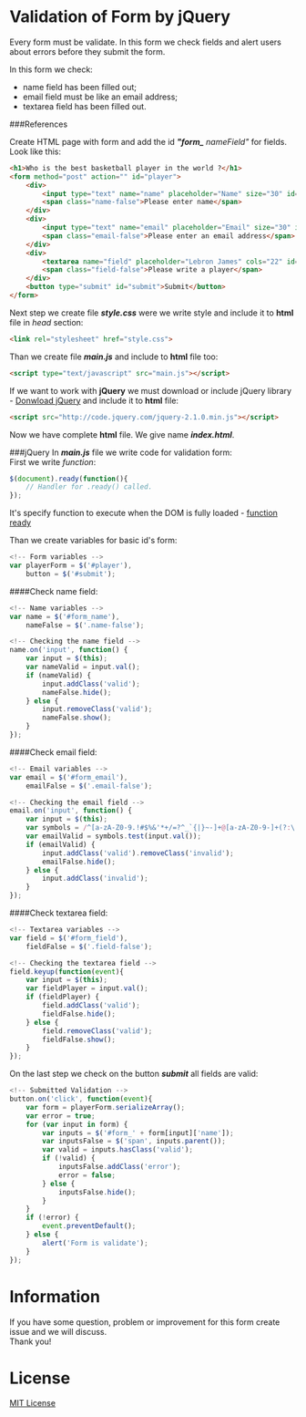 Validation of Form by jQuery
============================
Every form must be validate. In this form we check fields and alert users about errors before they submit the form.

In this form we check:
- name field has been filled out;
- email field must be like an email address;
- textarea field has been filled out.

###References

Create HTML page with form and add the id ***"form_*** *nameField"* for fields.<br/>
Look like this:
```html
<h1>Who is the best basketball player in the world ?</h1>
<form method="post" action="" id="player">
    <div>
        <input type="text" name="name" placeholder="Name" size="30" id="form_name">
        <span class="name-false">Please enter name</span>
    </div>
    <div>
        <input type="text" name="email" placeholder="Email" size="30" id="form_email">
        <span class="email-false">Please enter an email address</span>
    </div>
    <div>
        <textarea name="field" placeholder="Lebron James" cols="22" id="form_field"></textarea>
        <span class="field-false">Please write a player</span>
    </div>
    <button type="submit" id="submit">Submit</button>
</form>
```
Next step we create file ***style.css*** were we write style and include it to **html** file in *head* section:
```html
<link rel="stylesheet" href="style.css">
```

Than we create file ***main.js*** and include to **html** file too:
```html
<script type="text/javascript" src="main.js"></script>
```

If we want to work with **jQuery** we must download or include jQuery library - [Donwload jQuery](http://jquery.com/download/) and include it to **html** file:
```html
<script src="http://code.jquery.com/jquery-2.1.0.min.js"></script>
```

Now we have complete **html** file. We give name ***index.html***.

###jQuery
In ***main.js*** file we write code for validation form:<br/>
First we write *function*:
```javascript
$(document).ready(function(){
    // Handler for .ready() called.
});
```
It's specify function to execute when the DOM is fully loaded - [function ready](http://api.jquery.com/ready/)

Than we create variables for basic id's form:
```javascript
<!-- Form variables -->
var playerForm = $('#player'),
    button = $('#submit');
```
####Check name field:
```javascript
<!-- Name variables -->
var name = $('#form_name'),
    nameFalse = $('.name-false');

<!-- Checking the name field -->
name.on('input', function() {
    var input = $(this);
    var nameValid = input.val();
    if (nameValid) {
        input.addClass('valid');
        nameFalse.hide();
    } else {
        input.removeClass('valid');
        nameFalse.show();
    }
});
```

####Check email field:
```javascript
<!-- Email variables -->
var email = $('#form_email'),
    emailFalse = $('.email-false');

<!-- Checking the email field -->
email.on('input', function() {
    var input = $(this);
    var symbols = /^[a-zA-Z0-9.!#$%&'*+/=?^_`{|}~-]+@[a-zA-Z0-9-]+(?:\.[a-zA-Z0-9-]+)*$/;
    var emailValid = symbols.test(input.val());
    if (emailValid) {
        input.addClass('valid').removeClass('invalid');
        emailFalse.hide();
    } else {
        input.addClass('invalid');
    }
});
```

####Check textarea field:
```javascript
<!-- Textarea variables -->
var field = $('#form_field'),
    fieldFalse = $('.field-false');

<!-- Checking the textarea field -->
field.keyup(function(event){
    var input = $(this);
    var fieldPlayer = input.val();
    if (fieldPlayer) {
        field.addClass('valid');
        fieldFalse.hide();
    } else {
        field.removeClass('valid');
        fieldFalse.show();
    }
});
```

On the last step we check on the button ***submit*** all fields are valid:
```javascript
<!-- Submitted Validation -->
button.on('click', function(event){
    var form = playerForm.serializeArray();
    var error = true;
    for (var input in form) {
        var inputs = $('#form_' + form[input]['name']);
        var inputsFalse = $('span', inputs.parent());
        var valid = inputs.hasClass('valid');
        if (!valid) {
            inputsFalse.addClass('error');
            error = false;
        } else {
            inputsFalse.hide();
        }
    }
    if (!error) {
        event.preventDefault();
    } else {
        alert('Form is validate');
    }
});
```

Information
============
If you have some question, problem or improvement for this form create issue and we will discuss.<br/>
Thank you!

License
========
[MIT License](http://opensource.org/licenses/mit-license.php)
